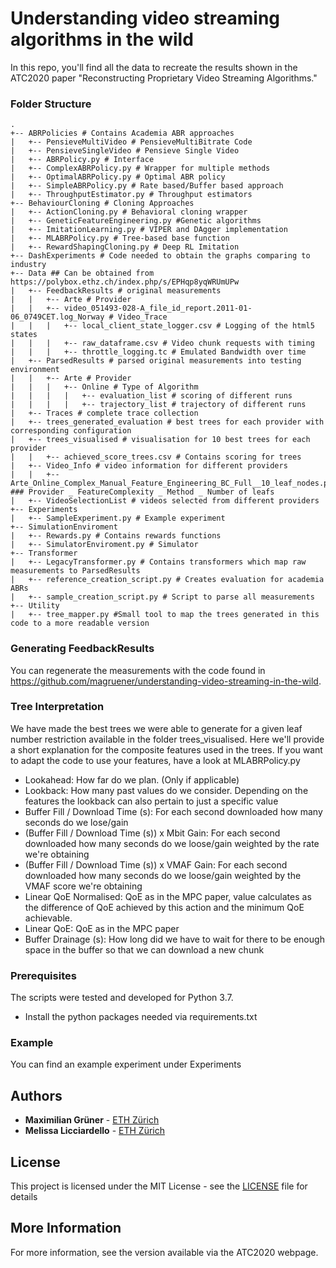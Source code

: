 # Understanding video streaming algorithms in the wild

In this repo, you'll find all the data to recreate the results shown in 
the ATC2020 paper "Reconstructing Proprietary Video Streaming Algorithms."

### Folder Structure
```
.
+-- ABRPolicies # Contains Academia ABR approaches
|   +-- PensieveMultiVideo # PensieveMultiBitrate Code
|   +-- PensieveSingleVideo # Pensieve Single Video
|   +-- ABRPolicy.py # Interface
|   +-- ComplexABRPolicy.py # Wrapper for multiple methods
|   +-- OptimalABRPolicy.py # Optimal ABR policy 
|   +-- SimpleABRPolicy.py # Rate based/Buffer based approach
|   +-- ThroughputEstimator.py # Throughput estimators
+-- BehaviourCloning # Cloning Approaches
|   +-- ActionCloning.py # Behavioral cloning wrapper
|   +-- GeneticFeatureEngineering.py #Genetic algorithms
|   +-- ImitationLearning.py # VIPER and DAgger implementation
|   +-- MLABRPolicy.py # Tree-based base function
|   +-- RewardShapingCloning.py # Deep RL Imitation
+-- DashExperiments # Code needed to obtain the graphs comparing to industry
+-- Data ## Can be obtained from https://polybox.ethz.ch/index.php/s/EPHqp8yqWRUmUPw
|   +-- FeedbackResults # original measurements
|   |   +-- Arte # Provider
|   |   +-- video_051493-028-A_file_id_report.2011-01-06_0749CET.log_Norway # Video_Trace
|   |   |   +-- local_client_state_logger.csv # Logging of the html5 states
|   |   |   +-- raw_dataframe.csv # Video chunk requests with timing
|   |   |   +-- throttle_logging.tc # Emulated Bandwidth over time
|   +-- ParsedResults # parsed original measurements into testing environment
|   |   +-- Arte # Provider
|   |   |   +-- Online # Type of Algorithm
|   |   |   |   +-- evaluation_list # scoring of different runs
|   |   |   |   +-- trajectory_list # trajectory of different runs
|   +-- Traces # complete trace collection
|   +-- trees_generated_evaluation # best trees for each provider with corresponding configuration
|   +-- trees_visualised # visualisation for 10 best trees for each provider
|   |   +-- achieved_score_trees.csv # Contains scoring for trees
|   +-- Video_Info # video information for different providers
|   |   +-- Arte_Online_Complex_Manual_Feature_Engineering_BC_Full__10_leaf_nodes.png ### Provider _ FeatureComplexity _ Method _ Number of leafs
|   +-- VideoSelectionList # videos selected from different providers
+-- Experiments
|   +-- SampleExperiment.py # Example experiment
+-- SimulationEnviroment
|   +-- Rewards.py # Contains rewards functions
|   +-- SimulatorEnviroment.py # Simulator
+-- Transformer
|   +-- LegacyTransformer.py # Contains transformers which map raw measurements to ParsedResults
|   +-- reference_creation_script.py # Creates evaluation for academia ABRs
|   +-- sample_creation_script.py # Script to parse all measurements
+-- Utility
|   +-- tree_mapper.py #Small tool to map the trees generated in this code to a more readable version
```
### Generating FeedbackResults
You can regenerate the measurements with the code found in https://github.com/magruener/understanding-video-streaming-in-the-wild.
### Tree Interpretation
We have made the best trees we were able to generate for a given leaf number restriction available
in the folder trees_visualised. Here we'll provide a short explanation for the composite features
used in the trees. If you want to adapt the code to use your features, have a look at MLABRPolicy.py
 * Lookahead: How far do we plan. (Only if applicable)
 * Lookback: How many past values do we consider. Depending on the features the 
 lookback can also pertain to just a specific value
 * Buffer Fill / Download Time (s): For each second downloaded how many seconds do we lose/gain
 * (Buffer Fill / Download Time (s)) x Mbit Gain: For each second downloaded how many seconds do we 
 loose/gain weighted by the rate we're obtaining
 * (Buffer Fill / Download Time (s)) x VMAF Gain: For each second downloaded how many seconds do we 
 loose/gain weighted by the VMAF score we're obtaining
 * Linear QoE Normalised: QoE as in the MPC paper, value calculates as the difference of QoE achieved by this action and the 
  minimum QoE achievable. 
 * Linear QoE: QoE as in the MPC paper
 * Buffer Drainage (s): How long did we have to wait for there to be enough space in the buffer so that we can download
 a new chunk
### Prerequisites
The scripts were tested and developed for Python 3.7. 
* Install the python packages needed via requirements.txt

### Example
You can find an example experiment under Experiments 
## Authors

* **Maximilian Grüner** - [ETH Zürich](mailto:mgruener@ethz.ch)
* **Melissa Licciardello** - [ETH Zürich](mailto:melissa.licciardello@inf.ethz.ch)


## License

This project is licensed under the MIT License - see the [LICENSE](LICENSE.md) file for details

## More Information

For more information, see the version available via the ATC2020 webpage.
